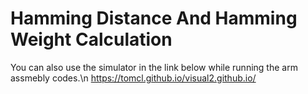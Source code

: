 # Hamming Distance And Hamming Weight Calculation

You can also use the simulator in the link below while running the arm assmebly codes.\n
https://tomcl.github.io/visual2.github.io/
